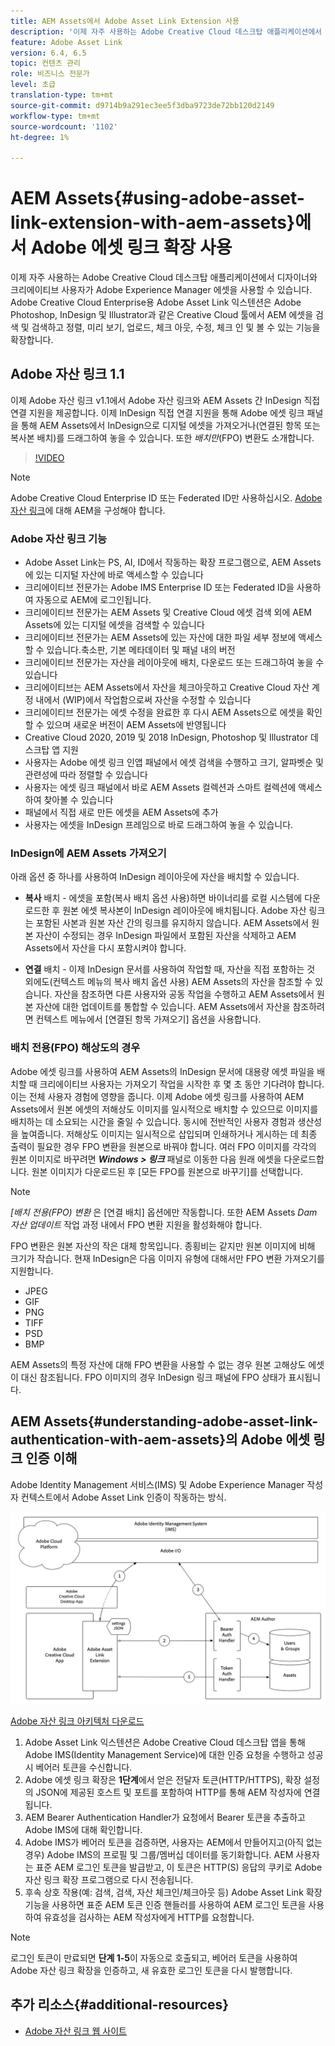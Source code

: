 ```yaml
---
title: AEM Assets에서 Adobe Asset Link Extension 사용
description: '이제 자주 사용하는 Adobe Creative Cloud 데스크탑 애플리케이션에서 디자이너와 크리에이티브 사용자가 Adobe Experience Manager 에셋을 사용할 수 있습니다. Adobe Creative Cloud Enterprise용 Adobe Asset Link 익스텐션은 Adobe Photoshop, InDesign 및 Illustrator과 같은 Creative Cloud 툴에서 AEM 에셋을 검색 및 검색하고 정렬, 미리 보기, 업로드, 체크 아웃, 수정, 체크 인 및 볼 수 있는 기능을 확장합니다. '
feature: Adobe Asset Link
version: 6.4, 6.5
topic: 컨텐츠 관리
role: 비즈니스 전문가
level: 초급
translation-type: tm+mt
source-git-commit: d9714b9a291ec3ee5f3dba9723de72bb120d2149
workflow-type: tm+mt
source-wordcount: '1102'
ht-degree: 1%

---
```



# AEM Assets{#using-adobe-asset-link-extension-with-aem-assets}에서 Adobe 에셋 링크 확장 사용

이제 자주 사용하는 Adobe Creative Cloud 데스크탑 애플리케이션에서 디자이너와 크리에이티브 사용자가 Adobe Experience Manager 에셋을 사용할 수 있습니다. Adobe Creative Cloud Enterprise용 Adobe Asset Link 익스텐션은 Adobe Photoshop, InDesign 및 Illustrator과 같은 Creative Cloud 툴에서 AEM 에셋을 검색 및 검색하고 정렬, 미리 보기, 업로드, 체크 아웃, 수정, 체크 인 및 볼 수 있는 기능을 확장합니다.


## Adobe 자산 링크 1.1

이제 Adobe 자산 링크 v1.1에서 Adobe 자산 링크와 AEM Assets 간 InDesign 직접 연결 지원을 제공합니다. 이제 InDesign 직접 연결 지원을 통해 Adobe 에셋 링크 패널을 통해 AEM Assets에서 InDesign으로 디지털 에셋을 가져오거나(연결된 항목 또는 복사본 배치)를 드래그하여 놓을 수 있습니다. 또한 *배치만*(FPO) 변환도 소개합니다.

>[!VIDEO](https://video.tv.adobe.com/v/28988/?quality=12&learn=on)

>[!NOTE]
>
>Adobe Creative Cloud Enterprise ID 또는 Federated ID만 사용하십시오. [Adobe 자산 링크](https://helpx.adobe.com/enterprise/admin-guide.html/enterprise/using/adobe-asset-link.ug.html)에 대해 AEM을 구성해야 합니다.


### Adobe 자산 링크 기능

* Adobe Asset Link는 PS, AI, ID에서 작동하는 확장 프로그램으로, AEM Assets에 있는 디지털 자산에 바로 액세스할 수 있습니다
* 크리에이티브 전문가는 Adobe IMS Enterprise ID 또는 Federated ID을 사용하여 자동으로 AEM에 로그인됩니다.
* 크리에이티브 전문가는 AEM Assets 및 Creative Cloud 에셋 검색 외에 AEM Assets에 있는 디지털 에셋을 검색할 수 있습니다
* 크리에이티브 전문가는 AEM Assets에 있는 자산에 대한 파일 세부 정보에 액세스할 수 있습니다.축소판, 기본 메타데이터 및 패널 내의 버전
* 크리에이티브 전문가는 자산을 레이아웃에 배치, 다운로드 또는 드래그하여 놓을 수 있습니다
* 크리에이티브는 AEM Assets에서 자산을 체크아웃하고 Creative Cloud 자산 계정 내에서 (WIP)에서 작업함으로써 자산을 수정할 수 있습니다
* 크리에이티브 전문가는 에셋 수정을 완료한 후 다시 AEM Assets으로 에셋을 확인할 수 있으며 새로운 버전이 AEM Assets에 반영됩니다
* Creative Cloud 2020, 2019 및 2018 InDesign, Photoshop 및 Illustrator 데스크탑 앱 지원
* 사용자는 Adobe 에셋 링크 인앱 패널에서 에셋 검색을 수행하고 크기, 알파벳순 및 관련성에 따라 정렬할 수 있습니다
* 사용자는 에셋 링크 패널에서 바로 AEM Assets 컬렉션과 스마트 컬렉션에 액세스하여 찾아볼 수 있습니다
* 패널에서 직접 새로 만든 에셋을 AEM Assets에 추가
* 사용자는 에셋을 InDesign 프레임으로 바로 드래그하여 놓을 수 있습니다.

### InDesign에 AEM Assets 가져오기

아래 옵션 중 하나를 사용하여 InDesign 레이아웃에 자산을 배치할 수 있습니다.

* **복사**  배치 - 에셋을 포함(복사 배치 옵션 사용)하면 바이너리를 로컬 시스템에 다운로드한 후 원본 에셋 복사본이 InDesign 레이아웃에 배치됩니다. Adobe 자산 링크는 포함된 사본과 원본 자산 간의 링크를 유지하지 않습니다. AEM Assets에서 원본 자산이 수정되는 경우 InDesign 파일에서 포함된 자산을 삭제하고 AEM Assets에서 자산을 다시 포함시켜야 합니다.

* **연결**  배치 - 이제 InDesign 문서를 사용하여 작업할 때, 자산을 직접 포함하는 것 외에도(컨텍스트 메뉴의 복사 배치 옵션 사용) AEM Assets의 자산을 참조할 수 있습니다. 자산을 참조하면 다른 사용자와 공동 작업을 수행하고 AEM Assets에서 원본 자산에 대한 업데이트를 통합할 수 있습니다. AEM Assets에서 자산을 참조하려면 컨텍스트 메뉴에서 [연결된 항목 가져오기] 옵션을 사용합니다.

### 배치 전용(FPO) 해상도의 경우

Adobe 에셋 링크를 사용하여 AEM Assets의 InDesign 문서에 대용량 에셋 파일을 배치할 때 크리에이티브 사용자는 가져오기 작업을 시작한 후 몇 초 동안 기다려야 합니다. 이는 전체 사용자 경험에 영향을 줍니다. 이제 Adobe 에셋 링크를 사용하여 AEM Assets에서 원본 에셋의 저해상도 이미지를 일시적으로 배치할 수 있으므로 이미지를 배치하는 데 소요되는 시간을 줄일 수 있습니다. 동시에 전반적인 사용자 경험과 생산성을 높여줍니다. 저해상도 이미지는 일시적으로 삽입되며 인쇄하거나 게시하는 데 최종 출력이 필요한 경우 FPO 변환을 원본으로 바꿔야 합니다. 여러 FPO 이미지를 각각의 원본 이미지로 바꾸려면 **_Windows > 링크_** 패널로 이동한 다음 원래 에셋을 다운로드합니다. 원본 이미지가 다운로드된 후 [모든 FPO를 원본으로 바꾸기]를 선택합니다.

>[!NOTE]
>
> *[배치 전용(FPO) 변환* 은 [연결 배치] 옵션에만 작동합니다. 또한 AEM Assets *Dam 자산 업데이트* 작업 과정 내에서 FPO 변환 지원을 활성화해야 합니다.

FPO 변환은 원본 자산의 작은 대체 항목입니다. 종횡비는 같지만 원본 이미지에 비해 크기가 작습니다. 현재 InDesign은 다음 이미지 유형에 대해서만 FPO 변환 가져오기를 지원합니다.

* JPEG
* GIF
* PNG
* TIFF
* PSD
* BMP

AEM Assets의 특정 자산에 대해 FPO 변환을 사용할 수 없는 경우 원본 고해상도 에셋이 대신 참조됩니다. FPO 이미지의 경우 InDesign 링크 패널에 FPO 상태가 표시됩니다.

## AEM Assets{#understanding-adobe-asset-link-authentication-with-aem-assets}의 Adobe 에셋 링크 인증 이해

Adobe Identity Management 서비스(IMS) 및 Adobe Experience Manager 작성자 컨텍스트에서 Adobe Asset Link 인증이 작동하는 방식.

![Adobe 에셋 링크 아키텍처](assets/adobe-asset-link-article-understand.png)

[Adobe 자산 링크 아키텍처 다운로드](assets/adobe-asset-link-article-understand-1.png)

1. Adobe Asset Link 익스텐션은 Adobe Creative Cloud 데스크탑 앱을 통해 Adobe IMS(Identity Management Service)에 대한 인증 요청을 수행하고 성공 시 베어러 토큰을 수신합니다.
2. Adobe 에셋 링크 확장은 **1단계**&#x200B;에서 얻은 전달자 토큰(HTTP/HTTPS), 확장 설정의 JSON에 제공된 호스트 및 포트를 포함하여 HTTP를 통해 AEM 작성자에 연결됩니다.
3. AEM Bearer Authentication Handler가 요청에서 Bearer 토큰을 추출하고 Adobe IMS에 대해 확인합니다.
4. Adobe IMS가 베어러 토큰을 검증하면, 사용자는 AEM에서 만들어지고(아직 없는 경우) Adobe IMS의 프로필 및 그룹/멤버십 데이터를 동기화합니다. AEM 사용자는 표준 AEM 로그인 토큰을 발급받고, 이 토큰은 HTTP(S) 응답의 쿠키로 Adobe 자산 링크 확장 프로그램으로 다시 전송됩니다.
5. 후속 상호 작용(예: 검색, 검색, 자산 체크인/체크아웃 등) Adobe Asset Link 확장 기능을 사용하면 표준 AEM 토큰 인증 핸들러를 사용하여 AEM 로그인 토큰을 사용하여 유효성을 검사하는 AEM 작성자에게 HTTP를 요청합니다.

>[!NOTE]
>
>로그인 토큰이 만료되면 **단계 1-5**&#x200B;이 자동으로 호출되고, 베어러 토큰을 사용하여 Adobe 자산 링크 확장을 인증하고, 새 유효한 로그인 토큰을 다시 발행합니다.

## 추가 리소스{#additional-resources}

* [Adobe 자산 링크 웹 사이트](https://www.adobe.com/kr/creativecloud/business/enterprise/adobe-asset-link.html)